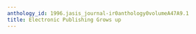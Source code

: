 ```yaml
---
anthology_id: 1996.jasis_journal-ir0anthology0volumeA47A9.1
title: Electronic Publishing Grows up
---
```

